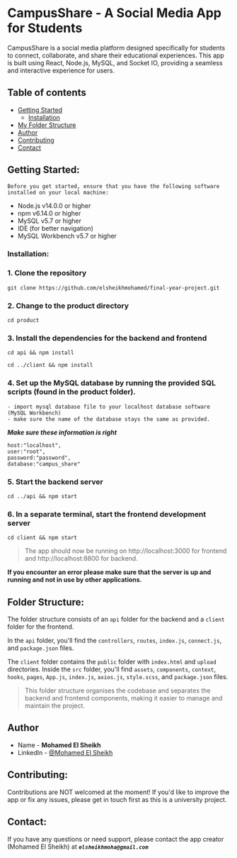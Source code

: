# CampusShare - A Social Media App for Students

CampusShare is a social media platform designed specifically for students to connect, collaborate, and share their educational experiences. This app is built using React, Node.js, MySQL, and Socket IO, providing a seamless and interactive experience for users.

## Table of contents

- [Getting Started](#getting-started)
  - [Installation](#installation)
- [My Folder Structure](#my-folder-structure)
- [Author](#author)
- [Contributing](#contributing)
- [Contact](#contact)


## Getting Started:

`Before you get started, ensure that you have the following software installed on your local machine:`

- Node.js v14.0.0 or higher
- npm v6.14.0 or higher
- MySQL v5.7 or higher
- IDE (for better navigation)
- MySQL Workbench v5.7 or higher

### Installation:

### 1. Clone the repository
    git clone https://github.com/elsheikhmohamed/final-year-project.git

### 2. Change to the product directory

    cd product

### 3. Install the dependencies for the backend and frontend

    cd api && npm install

    cd ../client && npm install

### 4. Set up the MySQL database by running the provided SQL scripts (found in the product folder).

    - import mysql database file to your localhost database software (MySQL Workbench)
    - make sure the name of the database stays the same as provided.

***Make sure these information is right***

``` 
host:"localhost",
user:"root",
password:"password",
database:"campus_share"
```

### 5. Start the backend server
    cd ../api && npm start

### 6. In a separate terminal, start the frontend development server

    cd client && npm start

> The app should now be running on http://localhost:3000 for frontend and http://localhost:8800 for backend. 

**If you encounter an error please make sure that the server is up and running and not in use by other applications.**

## Folder Structure:

The folder structure consists of an `api` folder for the backend and a `client` folder for the frontend.

In the `api` folder, you'll find the `controllers`, `routes`, `index.js`, `connect.js`, and `package.json` files.

The `client` folder contains the `public` folder with `index.html` and `upload` directories. Inside the `src` folder, you'll find `assets`, `components`, `context`, `hooks`, `pages`, `App.js`, `index.js`, `axios.js`, `style.scss`, and `package.json` files.

> This folder structure organises the codebase and separates the backend and frontend components, making it easier to manage and maintain the project.

## Author

- Name - **Mohamed El Sheikh**
- LinkedIn - [@Mohamed El Sheikh](https://www.linkedin.com/in/mohamed-el-sheikh-b3854a196/)


## Contributing:

Contributions are NOT welcomed at the moment! If you'd like to improve the app or fix any issues, please get in touch first as this is a university project.


## Contact:

If you have any questions or need support, please contact the app creator (Mohamed El Sheikh) at ***`elsheikhmoha@gmail.com`***